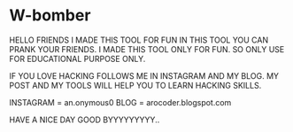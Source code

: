 # W-bomber
HELLO FRIENDS
I MADE THIS TOOL FOR FUN
IN THIS TOOL YOU CAN PRANK YOUR FRIENDS. 
I MADE THIS TOOL ONLY FOR FUN. 
SO ONLY USE FOR EDUCATIONAL PURPOSE ONLY.

IF YOU LOVE HACKING FOLLOWS ME IN INSTAGRAM AND MY BLOG.
MY POST AND MY TOOLS WILL HELP YOU TO LEARN HACKING SKILLS.

INSTAGRAM = an.onymous0
BLOG = arocoder.blogspot.com

HAVE A NICE DAY
GOOD BYYYYYYYYY..
